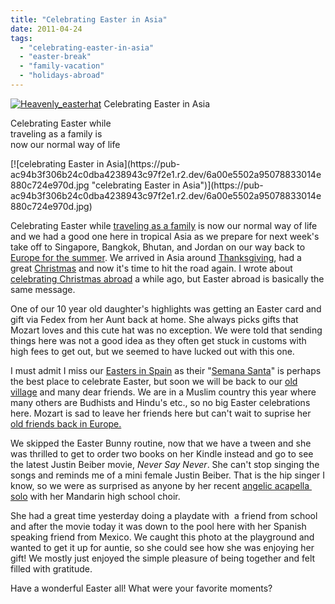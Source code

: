 ```yaml
---
title: "Celebrating Easter in Asia"
date: 2011-04-24
tags: 
  - "celebrating-easter-in-asia"
  - "easter-break"
  - "family-vacation"
  - "holidays-abroad"
---
```


 [![Heavenly_easterhat](https://pub-ac94b3f306b24c0dba4238943c97f2e1.r2.dev/6a00e5502a9507883301538e18c70b970b.jpg "Heavenly_easterhat")](https://pub-ac94b3f306b24c0dba4238943c97f2e1.r2.dev/6a00e5502a9507883301538e18c70b970b.jpg) Celebrating Easter in Asia  
  
Celebrating Easter while  
traveling as a family is  
now our normal way of life

<!--more--> [![celebrating Easter in Asia](https://pub-ac94b3f306b24c0dba4238943c97f2e1.r2.dev/6a00e5502a95078833014e880c724e970d.jpg "celebrating Easter in Asia")](https://pub-ac94b3f306b24c0dba4238943c97f2e1.r2.dev/6a00e5502a95078833014e880c724e970d.jpg)  
  
  
Celebrating Easter while [traveling as a family](http://soultravelers3new.local/2009/04/how-to-travel-the-world-as-a-digital-nomad-family.html "traveling as a family") is now our normal way of life and we had a good one here in tropical Asia as we prepare for next week's take off to Singapore, Bangkok, Bhutan, and Jordan on our way back to [Europe for the summer](http://soultravelers3new.local/2010/06/grand-tour-europe-iv-family-travel-extended-vacation-road-trip-summer-holiday-abroad.html "Europe for the summer road trip"). We arrived in Asia around [Thanksgiving](http://soultravelers3new.local/2010/11/first-thanksgiving-in-asia.html "Thanksgiving abroad"), had a great [Christmas](http://soultravelers3new.local/2010/12/first-christmas-in-asia.html "christmas abroad") and now it's time to hit the road again. I wrote about [celebrating Christmas abroad](http://soultravelers3new.local/2009/12/how-to-enjoy-family-travel-abroad-at-christmas-digital-nomad-4hww-extended-travel-holidays.html "celebrating Christmas abroad") a while ago, but Easter abroad is basically the same message.  
  
One of our 10 year old daughter's highlights was getting an Easter card and gift via Fedex from her Aunt back at home. She always picks gifts that Mozart loves and this cute hat was no exception. We were told that sending things here was not a good idea as they often get stuck in customs with high fees to get out, but we seemed to have lucked out with this one.  
  
I must admit I miss our [Easters in Spain](http://soultravelers3new.local/2009/04/spain-stunning-semana-santa-easter-procession-in-andalusia-white-village.html "easter in spain") as their "[Semana Santa](http://soultravelers3new.local/2007/03/semana-santa-in.html "semana santa")" is perhaps the best place to celebrate Easter, but soon we will be back to our [old village](http://soultravelers3new.local/2006/11/we-are-living-i.html "old village spain") and many dear friends. We are in a Muslim country this year where many others are Budhists and Hindu's etc., so no big Easter celebrations here. Mozart is sad to leave her friends here but can't wait to suprise her [old friends back in Europe.](http://soultravelers3new.local/2011/02/kids-friends-travel-on-the-ultimate-family-adventure.html "friends and travel")  
  
We skipped the Easter Bunny routine, now that we have a tween and she was thrilled to get to order two books on her Kindle instead and go to see the latest Justin Beiber movie, _Never Say Never_. She can't stop singing the songs and reminds me of a mini female Justin Beiber. That is the hip singer I know, so we were as surprised as anyone by her recent [angelic acapella  solo](http://soultravelers3new.local/2011/04/earth-day-song-solo-and-1st-place.html "beautiful angelic solo") with her Mandarin high school choir.  
  
She had a great time yesterday doing a playdate with  a friend from school and after the movie today it was down to the pool here with her Spanish speaking friend from Mexico. We caught this photo at the playground and wanted to get it up for auntie, so she could see how she was enjoying her gift! We mostly just enjoyed the simple pleasure of being together and felt filled with gratitude.  
  
Have a wonderful Easter all! What were your favorite moments?
